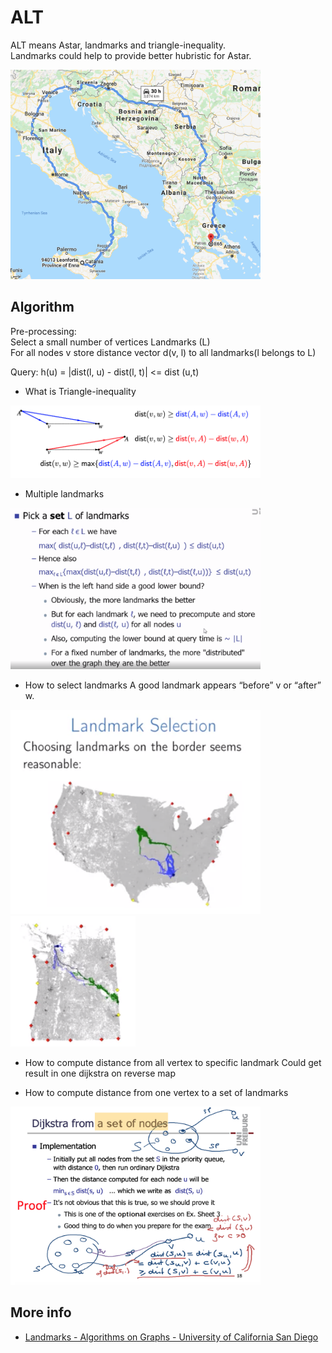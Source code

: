# ALT

ALT means Astar, landmarks and triangle-inequality.  
Landmarks could help to provide better hubristic for Astar.

<img src="../resources/astar_extreme_case.png" alt="astar_extreme_case" width="400"/>
<br/>

## Algorithm
Pre-processing:  
Select a small number of vertices Landmarks (L)  
For all nodes v store distance vector d(v, l) to all landmarks(l belongs to L)  

Query:
h(u) = |dist(l, u) - dist(l, t)| <= dist (u,t)



- What is Triangle-inequality

<img src="../resources/triangle_inequality_1.png" alt="triangle_inequality_1" width="400"/>
<br/>

- Multiple landmarks

<img src="../resources/alt_multiple_landmarks.png" alt="alt_multiple_landmarks" width="400"/>
<br/>

- How to select landmarks
A good landmark appears “before” v or “after” w.

<img src="../resources/alt_landmark_selection_1.png" alt="alt_landmark_selection_1" width="400"/>
<br/>

<img src="../resources/alt_landmark_selection_2.png" alt="alt_landmark_selection_2" width="200"/>
<br/>



- How to compute distance from all vertex to specific landmark
Could get result in one dijkstra on reverse map


- How to compute distance from one vertex to a set of landmarks

<img src="../resources/alt_dijkstra_sets_node.png" alt="alt_dijkstra_sets_node" width="400"/>
<br/>



## More info
- [Landmarks - Algorithms on Graphs - University of California San Diego](https://www.coursera.org/lecture/algorithms-on-graphs/landmarks-optional-h3uOb)
